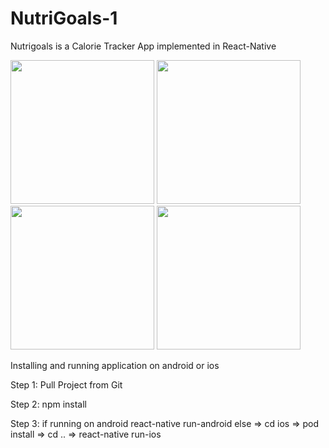 # NutriGoals-1

Nutrigoals is a Calorie Tracker App implemented in React-Native

<div flex-direction="row" display="flex">
<img src="https://user-images.githubusercontent.com/45194139/150076655-bdebca5e-d03c-45ee-90ca-3303f4221721.PNG" width="230" />
  <img src="https://user-images.githubusercontent.com/45194139/150077723-4f05d81b-c4a9-4545-92cc-45ce21a8275f.PNG" width="230" />
   <img src="https://user-images.githubusercontent.com/45194139/150077809-45383ebf-006b-4053-8d9e-2781ba10d229.PNG" width="230" />
<img src="https://user-images.githubusercontent.com/45194139/150077863-b312f05d-d07f-4d36-b704-8dd7a6e067b8.PNG" width="230" />
</div>

Installing and running application on android or ios



Step 1: Pull Project from Git

Step 2: npm install 

Step 3: if running on android react-native run-android else => cd ios => pod install => cd .. => react-native run-ios


